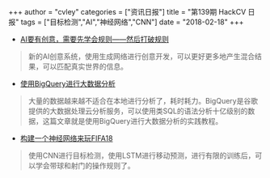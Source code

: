 +++
author = "cvley"
categories = ["资讯日报"]
title = "第139期 HackCV 日报"
tags = ["目标检测","AI","神经网络","CNN"]
date = "2018-02-18"
+++

- [AI要有创意，需要先学会规则——然后打破规则](https://www.scientificamerican.com/article/for-ai-to-get-creative-it-must-learn-the-rules-mdash-then-how-to-break-lsquo-em/?from=hackcv&hmsr=hackcv.com&utm_medium=hackcv.com&utm_source=hackcv.com)

> 新的AI创意系统，使用生成网络进行创意开发，可以更好更多地产生混合结果，可以匹配真实世界的信息。

- [使用BigQuery进行大数据分析](https://www.kaggle.com/ash316/kb-mb-gb-tb-b-bigquery?from=hackcv&hmsr=hackcv.com&utm_medium=hackcv.com&utm_source=hackcv.com)

> 大量的数据越来越不适合在本地进行分析了，耗时耗力。BigQuery是谷歌提供的大数据处理云分析服务，可以使用类SQL的语法分析十亿级别的数据，这篇文章就是使用BigQuery进行大数据分析的实践教程。

- [构建一个神经网络来玩FIFA18](https://towardsdatascience.com/building-a-deep-neural-network-to-play-fifa-18-dce54d45e675?from=hackcv&hmsr=hackcv.com&utm_medium=hackcv.com&utm_source=hackcv.com)

> 使用CNN进行目标检测，使用LSTM进行移动预测，进行有限的训练后，可以学会带球和射门的操作规则了。

